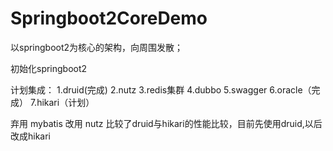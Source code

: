 # Springboot2CoreDemo
以springboot2为核心的架构，向周围发散；

初始化springboot2

计划集成：
1.druid(完成)
2.nutz
3.redis集群
4.dubbo
5.swagger
6.oracle（完成）
7.hikari（计划）

弃用 mybatis 改用 nutz
比较了druid与hikari的性能比较，目前先使用druid,以后改成hikari
